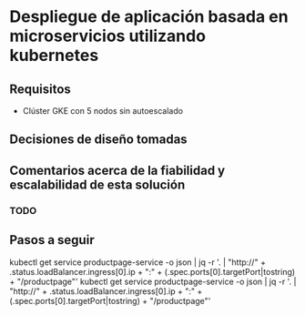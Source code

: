 # Despliegue de aplicación basada en microservicios utilizando kubernetes

## Requisitos

- Clúster GKE con 5 nodos sin autoescalado

## Decisiones de diseño tomadas

## Comentarios acerca de la fiabilidad y escalabilidad de esta solución
### TODO

## Pasos a seguir


kubectl get service productpage-service -o json | jq -r '. |  "http://" + .status.loadBalancer.ingress[0].ip + ":" + (.spec.ports[0].targetPort|tostring) + "/productpage"'
kubectl get service productpage-service -o json | jq -r '. |  "http://" + .status.loadBalancer.ingress[0].ip + ":" + (.spec.ports[0].targetPort|tostring) + "/productpage"'